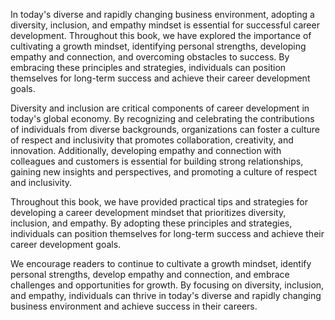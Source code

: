 
In today's diverse and rapidly changing business environment, adopting a diversity, inclusion, and empathy mindset is essential for successful career development. Throughout this book, we have explored the importance of cultivating a growth mindset, identifying personal strengths, developing empathy and connection, and overcoming obstacles to success. By embracing these principles and strategies, individuals can position themselves for long-term success and achieve their career development goals.

Diversity and inclusion are critical components of career development in today's global economy. By recognizing and celebrating the contributions of individuals from diverse backgrounds, organizations can foster a culture of respect and inclusivity that promotes collaboration, creativity, and innovation. Additionally, developing empathy and connection with colleagues and customers is essential for building strong relationships, gaining new insights and perspectives, and promoting a culture of respect and inclusivity.

Throughout this book, we have provided practical tips and strategies for developing a career development mindset that prioritizes diversity, inclusion, and empathy. By adopting these principles and strategies, individuals can position themselves for long-term success and achieve their career development goals.

We encourage readers to continue to cultivate a growth mindset, identify personal strengths, develop empathy and connection, and embrace challenges and opportunities for growth. By focusing on diversity, inclusion, and empathy, individuals can thrive in today's diverse and rapidly changing business environment and achieve success in their careers.
